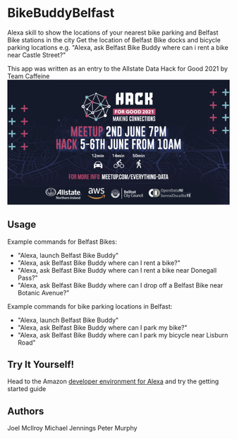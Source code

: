 # BikeBuddyBelfast
Alexa skill to show the locations of your nearest bike parking and Belfast Bike stations in the city
Get the location of Belfast Bike docks and bicycle parking locations e.g. "Alexa, ask Belfast Bike Buddy where can i rent a bike near Castle Street?"

This app was written as an entry to the Allstate Data Hack for Good 2021 by Team Caffeine
![AllStateHack](/images/logo.jpg)

## Usage
Example commands for Belfast Bikes:
- "Alexa, launch Belfast Bike Buddy"
- "Alexa, ask Belfast Bike Buddy where can I rent a bike?"
- "Alexa, ask Belfast Bike Buddy where can I rent a bike near Donegall Pass?"
- "Alexa, ask Belfast Bike Buddy where can I drop off a Belfast Bike near Botanic Avenue?"

Example commands for bike parking locations in Belfast:
- "Alexa, launch Belfast Bike Buddy"
- "Alexa, ask Belfast Bike Buddy where can I park my bike?"
- "Alexa, ask Belfast Bike Buddy where can I park my bicycle near Lisburn Road"

## Try It Yourself!
Head to the Amazon [developer environment for Alexa](https://developer.amazon.com/alexa/console) and try the getting started guide

## Authors
Joel McIlroy
Michael Jennings
Peter Murphy
